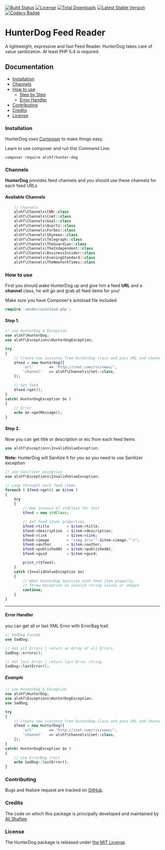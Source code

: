 [![Build Status](https://api.travis-ci.org/alshf89/hunterdog.svg?branch=master)](https://travis-ci.org/alshf/hunterdog)
[![License](https://poser.pugx.org/alshf/hunter-dog/license)](https://packagist.org/packages/alshf/hunter-dog)
[![Total Downloads](https://poser.pugx.org/alshf/hunter-dog/downloads)](https://packagist.org/packages/alshf/hunter-dog)
[![Latest Stable Version](https://poser.pugx.org/alshf/hunter-dog/version)](https://packagist.org/packages/alshf/hunter-dog)
[![Codacy Badge](https://api.codacy.com/project/badge/Grade/e05efa1256484c95ad852b28c34afc6f)](https://www.codacy.com/app/alshf89/hunterdog?utm_source=github.com&amp;utm_medium=referral&amp;utm_content=alshf89/hunterdog&amp;utm_campaign=Badge_Grade)

# HunterDog Feed Reader

A lightweight, expressive and fast Feed Reader. HunterDog takes care of value sanitization. At least PHP 5.4 is required.

## Documentation

 - [Installation](#installation)
 - [Channels](#channels)
 - [How to use](#how-to-use)
 	- [Step by Step](#how-to-use)
 	- [Error Handler](#error-handler)
 - [Contributing](#contributing)
 - [Credits](#credits)
 - [License](#license)

### Installation

HunterDog uses [Composer](http://getcomposer.org/doc/00-intro.md#installation-nix) to make things easy.

Learn to use composer and run this Command Line:

    composer require alshf/hunter-dog

### Channels

**HunterDog** provides feed channels and you should use these channels for each feed URLs

#### Available Channels

```PHP
	// Channels
	alshf\Channels\CNN::class
	alshf\Channels\Cnet::class
	alshf\Channels\Goal::class
	alshf\Channels\Quartz::class
	alshf\Channels\Forbes::class
	alshf\Channels\Skynews::class
	alshf\Channels\Telegraph::class
	alshf\Channels\TheGuardian::class
	alshf\Channels\TheIndependent::class
	alshf\Channels\BusinessInsider::class
	alshf\Channels\EveningStandard::class
	alshf\Channels\TheNewYorkTimes::class
```

### How to use

First you should wake HunterDog up and give him a feed **URL** and a **channel** class, he will go and grab all feed items for you!

Make sure you have Composer's autoload file included

```PHP
require 'vendor/autoload.php';
```

#### Step 1.

```PHP
// use HunterDog & Exception
use alshf\HunterDog;
use alshf\Exceptions\HunterDogException;

try
{	
	// Create new instance from HunterDog class and pass URL and channel class as an array parameter
	$feed = new HunterDog([
		'url' 		=> 'http://cnet.com/rss/news/',
		'channel' 	=> alshf\Channels\Cnet::class,
	]);

	// Get feed
	$feed->get();
}
catch( HunterDogException $e )
{
	// Error
	echo $e->getMessage();
}
```

#### Step 2.

Now you can get title or description or etc from each feed items

```PHP
use alshf\Exceptions\InvalidValueException;
```

**Note:** HunterDog will Sanitize it for you so you need to use Sanitizer exception

```PHP
// use Sanitizer exception
use alshf\Exceptions\InvalidValueException;

// Loop throught each feed items
foreach ( $feed->get() as $item ) 
{
	try 
	{
		// New intance of stdClass for test
		$feed = new stdClass;

		// Get feed items properties
		$feed->title 	   	= $item->title;
		$feed->description 	= $item->description;
		$feed->link 	   	= $item->link;
		$feed->image 	 	= "<img src='".$item->image."'>";
		$feed->author   	= $item->author;
		$feed->publishedAt  = $item->publishedAt;
		$feed->guid 		= $item->guid;

		print_r($feed);
	} 
	catch (InvalidValueException $e) 
	{	
		// When HunterDog Sanitize each feed item property,
		// Throw exception on invalid string values or images
		continue;
	}
}
```
___

#### Error Handler

you can get all or last XML Error with ErrorBag trait.

```PHP
// SadDog Facade
use SadDog;

// Get all Errors | return an Array of all Errors
SadDog::errors();

// Get last Error | return last Error string
SadDog::lastError();
```
##### Example

```PHP
// use HunterDog & Exception
use alshf\HunterDog;
use alshf\Exceptions\HunterDogException;
use SadDog;

try
{	
	// Create new instance from HunterDog class and pass URL and channel class as an array parameter
	$feed = new HunterDog([
		'url' 		=> 'http://cnet.com/rss/news/',
		'channel' 	=> alshf\Channels\Cnet::class,
	]);
}
catch( HunterDogException $e )
{
	// use ErrorBag trait
	echo SadDog::lastError();
}
```

### Contributing

Bugs and feature request are tracked on [GitHub](https://github.com/alshf89/hunterdog/issues).

### Credits

The code on which this package is principally developed and maintained by [Ali Shafiee](https://github.com/alshf89).

### License

The HunterDog package is released under [the MIT License](LICENSE.txt).
